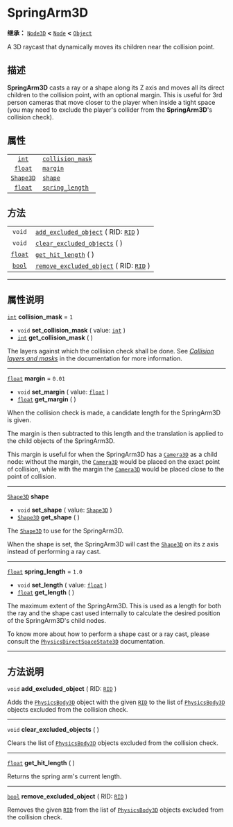 <!-- ⚠ 请勿编辑本文件 ⚠ -->
<!-- 本文档使用脚本从 WeDot 引擎源码仓库生成。 -->
<!-- 生成脚本：https://github.com/WeDot-Engine/WeDot/tree/4.3/doc/tools/make_md.py； -->
<!-- 原文件：https://github.com/WeDot-Engine/WeDot/tree/4.3/doc/classes/SpringArm3D.xml。 -->

<div id="_class_springarm3d"></div>

# SpringArm3D

**继承：** [`Node3D`](class_node3d.md) **<** [`Node`](class_node.md) **<** [`Object`](class_object.md)

A 3D raycast that dynamically moves its children near the collision point.

## 描述

**SpringArm3D** casts a ray or a shape along its Z axis and moves all its direct children to the collision point, with an optional margin. This is useful for 3rd person cameras that move closer to the player when inside a tight space (you may need to exclude the player's collider from the **SpringArm3D**'s collision check).

## 属性

|||
|:-:|:--|
| [`int`](class_int.md)         | [`collision_mask`](#class_springarm3d_property_collision_mask) | ``1``    |
| [`float`](class_float.md)     | [`margin`](#class_springarm3d_property_margin)                 | ``0.01`` |
| [`Shape3D`](class_shape3d.md) | [`shape`](#class_springarm3d_property_shape)                   |          |
| [`float`](class_float.md)     | [`spring_length`](#class_springarm3d_property_spring_length)   | ``1.0``  |

## 方法

|||
|:-:|:--|
| `void`                    | [`add_excluded_object`](#class_springarm3d_method_add_excluded_object) ( RID: [`RID`](class_rid.md) )       |
| `void`                    | [`clear_excluded_objects`](#class_springarm3d_method_clear_excluded_objects) ( )                            |
| [`float`](class_float.md) | [`get_hit_length`](#class_springarm3d_method_get_hit_length) ( )                                            |
| [`bool`](class_bool.md)   | [`remove_excluded_object`](#class_springarm3d_method_remove_excluded_object) ( RID: [`RID`](class_rid.md) ) |

<!-- rst-class:: classref-section-separator -->

---

## 属性说明

<div id="_class_springarm3d_property_collision_mask"></div>

[`int`](class_int.md) **collision_mask** = ``1`` <div id="class_springarm3d_property_collision_mask"></div>

- `void` **set_collision_mask** ( value: [`int`](class_int.md) )
- [`int`](class_int.md) **get_collision_mask** ( )

The layers against which the collision check shall be done. See [*Collision layers and masks*](../tutorials/physics/physics_introduction.md#collision-layers-and-masks) in the documentation for more information.

<!-- rst-class:: classref-item-separator -->

---

<div id="_class_springarm3d_property_margin"></div>

[`float`](class_float.md) **margin** = ``0.01`` <div id="class_springarm3d_property_margin"></div>

- `void` **set_margin** ( value: [`float`](class_float.md) )
- [`float`](class_float.md) **get_margin** ( )

When the collision check is made, a candidate length for the SpringArm3D is given.

The margin is then subtracted to this length and the translation is applied to the child objects of the SpringArm3D.

This margin is useful for when the SpringArm3D has a [`Camera3D`](class_camera3d.md) as a child node: without the margin, the [`Camera3D`](class_camera3d.md) would be placed on the exact point of collision, while with the margin the [`Camera3D`](class_camera3d.md) would be placed close to the point of collision.

<!-- rst-class:: classref-item-separator -->

---

<div id="_class_springarm3d_property_shape"></div>

[`Shape3D`](class_shape3d.md) **shape** <div id="class_springarm3d_property_shape"></div>

- `void` **set_shape** ( value: [`Shape3D`](class_shape3d.md) )
- [`Shape3D`](class_shape3d.md) **get_shape** ( )

The [`Shape3D`](class_shape3d.md) to use for the SpringArm3D.

When the shape is set, the SpringArm3D will cast the [`Shape3D`](class_shape3d.md) on its z axis instead of performing a ray cast.

<!-- rst-class:: classref-item-separator -->

---

<div id="_class_springarm3d_property_spring_length"></div>

[`float`](class_float.md) **spring_length** = ``1.0`` <div id="class_springarm3d_property_spring_length"></div>

- `void` **set_length** ( value: [`float`](class_float.md) )
- [`float`](class_float.md) **get_length** ( )

The maximum extent of the SpringArm3D. This is used as a length for both the ray and the shape cast used internally to calculate the desired position of the SpringArm3D's child nodes.

To know more about how to perform a shape cast or a ray cast, please consult the [`PhysicsDirectSpaceState3D`](class_physicsdirectspacestate3d.md) documentation.

<!-- rst-class:: classref-section-separator -->

---

## 方法说明

<div id="_class_springarm3d_method_add_excluded_object"></div>

`void` **add_excluded_object** ( RID: [`RID`](class_rid.md) )<div id="class_springarm3d_method_add_excluded_object"></div>

Adds the [`PhysicsBody3D`](class_physicsbody3d.md) object with the given [`RID`](class_rid.md) to the list of [`PhysicsBody3D`](class_physicsbody3d.md) objects excluded from the collision check.

<!-- rst-class:: classref-item-separator -->

---

<div id="_class_springarm3d_method_clear_excluded_objects"></div>

`void` **clear_excluded_objects** ( )<div id="class_springarm3d_method_clear_excluded_objects"></div>

Clears the list of [`PhysicsBody3D`](class_physicsbody3d.md) objects excluded from the collision check.

<!-- rst-class:: classref-item-separator -->

---

<div id="_class_springarm3d_method_get_hit_length"></div>

[`float`](class_float.md) **get_hit_length** ( )<div id="class_springarm3d_method_get_hit_length"></div>

Returns the spring arm's current length.

<!-- rst-class:: classref-item-separator -->

---

<div id="_class_springarm3d_method_remove_excluded_object"></div>

[`bool`](class_bool.md) **remove_excluded_object** ( RID: [`RID`](class_rid.md) )<div id="class_springarm3d_method_remove_excluded_object"></div>

Removes the given [`RID`](class_rid.md) from the list of [`PhysicsBody3D`](class_physicsbody3d.md) objects excluded from the collision check.

[^virtual]: 本方法通常需要用户覆盖才能生效。
[^const]: 本方法无副作用，不会修改该实例的任何成员变量。
[^vararg]: 本方法除了能接受在此处描述的参数外，还能够继续接受任意数量的参数。
[^constructor]: 本方法用于构造某个类型。
[^static]: 调用本方法无需实例，可直接使用类名进行调用。
[^operator]: 本方法描述的是使用本类型作为左操作数的有效运算符。
[^bitfield]: 这个值是由下列位标志构成位掩码的整数。
[^void]: 无返回值。
